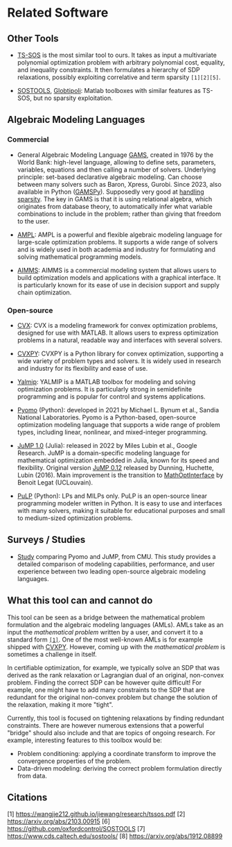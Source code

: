 # Related Software

## Other Tools

- [TS-SOS](https://wangjie212.github.io/TSSOS/dev/) is the most similar tool to ours. It takes as input a multivariate polynomial optimization problem with arbitrary polynomial cost, equality, and inequality constraints. It then formulates a hierarchy of SDP relaxations, possibly exploiting correlative and term sparsity `[1][2][5]`.

- [SOSTOOLS](https://github.com/oxfordcontrol/SOSTOOLS), [Globtipoli](https://homepages.laas.fr/henrion/software/gloptipoly3/): Matlab toolboxes with similar features as TS-SOS, but no sparsity exploitation.

## Algebraic Modeling Languages

### Commercial

- General Algebraic Modeling Language [GAMS](https://www.gams.com/49/docs/UG_Tutorial.html), created in 1976 by the World Bank: high-level language, allowing to define sets, parameters, variables, equations and then calling a number of solvers. Underlying principle: set-based declarative algebraic modeling. Can choose between many solvers such as Baron, Xpress, Gurobi. Since 2023, also available in Python ([GAMSPy](https://gamspy.readthedocs.io/en/latest/)). Supposedly very good at [handling sparsity](https://www.gams.com/blog/2023/07/performance-in-optimization-models-a-comparative-analysis-of-gams-pyomo-gurobipy-and-jump/). The key in GAMS is that it is using relational algebra, which originates from database theory, to automatically infer what variable combinations to include in the problem; rather than giving that freedom to the user.

- [AMPL](https://ampl.com/): AMPL is a powerful and flexible algebraic modeling language for large-scale optimization problems. It supports a wide range of solvers and is widely used in both academia and industry for formulating and solving mathematical programming models.

- [AIMMS](https://www.aimms.com/): AIMMS is a commercial modeling system that allows users to build optimization models and applications with a graphical interface. It is particularly known for its ease of use in decision support and supply chain optimization.

### Open-source

- [CVX](http://cvxr.com/cvx/): CVX is a modeling framework for convex optimization problems, designed for use with MATLAB. It allows users to express optimization problems in a natural, readable way and interfaces with several solvers.

- [CVXPY](https://www.cvxpy.org/): CVXPY is a Python library for convex optimization, supporting a wide variety of problem types and solvers. It is widely used in research and industry for its flexibility and ease of use.

- [Yalmip](https://yalmip.github.io/): YALMIP is a MATLAB toolbox for modeling and solving optimization problems. It is particularly strong in semidefinite programming and is popular for control and systems applications.

- [Pyomo](https://pyomo.readthedocs.io/en/stable/) (Python): developed in 2021 by Michael L. Bynum et al., Sandia National Laboratories. Pyomo is a Python-based, open-source optimization modeling language that supports a wide range of problem types, including linear, nonlinear, and mixed-integer programming.

- [JuMP 1.0](https://jump.dev/JuMP.jl/stable/) (Julia): released in 2022 by Miles Lubin et al., Google Research. JuMP is a domain-specific modeling language for mathematical optimization embedded in Julia, known for its speed and flexibility. Original version [JuMP 0.12](https://github.com/jump-dev/JuMP.jl/releases/tag/v0.12.0) released by Dunning, Huchette, Lubin (2016). Main improvement is the transition to [MathOptInterface](https://arxiv.org/pdf/2002.03447) by Benoit Legat (UCLouvain).

- [PuLP](https://github.com/coin-or/pulp) (Python): LPs and MILPs only. PuLP is an open-source linear programming modeler written in Python. It is easy to use and interfaces with many solvers, making it suitable for educational purposes and small to medium-sized optimization problems.

## Surveys / Studies

- [Study](https://skoge.folk.ntnu.no/prost/proceedings/focapo-cpc-2023/Oral%20Talks/56_Oral.pdf) comparing Pyomo and JuMP, from CMU. This study provides a detailed comparison of modeling capabilities, performance, and user experience between two leading open-source algebraic modeling languages.

## What this tool can and cannot do

This tool can be seen as a bridge between the mathematical problem formulation and the algebraic modeling languages (AMLs). AMLs take as an input the *mathematical problem* written by a user, and convert it to a standard form [`[1]`](https://arxiv.org/pdf/2002.03447). One of the most well-known AMLs is for example shipped with [CVXPY](https://www.cvxpy.org/). However, coming up with the *mathematical problem* is sometimes a challenge in itself.

In certifiable optimization, for example, we typically solve an SDP that was derived as the rank relaxation or Lagrangian dual of an original, non-convex problem. Finding the correct SDP can be however quite difficult! For example, one might have to add many constraints to the SDP that are redundant for the original non-convex problem but change the solution of the relaxation, making it more "tight". 

Currently, this tool is focused on tightening relaxations by finding redundant constraints. There are however numerous extensions that a powerful "bridge" should also include and that are topics of ongoing research. For example, interesting features to this toolbox would be:

- Problem conditioning: applying a coordinate transform to improve the convergence properties of the problem.
- Data-driven modeling: deriving the correct problem formulation directly from data.


## Citations

[1] https://wangjie212.github.io/jiewang/research/tssos.pdf
[2] https://arxiv.org/abs/2103.00915
[6] https://github.com/oxfordcontrol/SOSTOOLS
[7] https://www.cds.caltech.edu/sostools/
[8] https://arxiv.org/abs/1912.08899
